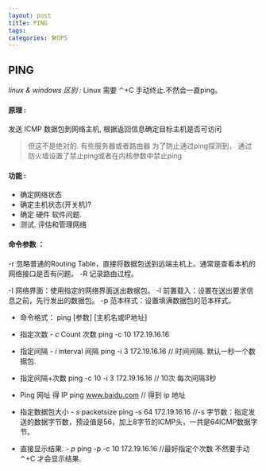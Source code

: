 ```yaml
---
layout: post
title: PING
tags: 
categories: 🛠OPS
---
```


## PING 

*linux & windows 区别 :*
Linux 需要 ⌃+C 手动终止.不然会一直ping。

#### 原理 :

发送 ICMP 数据包到网络主机, 根据返回信息确定目标主机是否可访问
> 但这不是绝对的. 有些服务器或者路由器 为了防止通过ping探测到，
> 通过防火墙设置了禁止ping或者在内核参数中禁止ping

#### 功能 :

- 确定网络状态
- 确定主机状态(开关机)?
- 确定 硬件 软件问题.
- 测试. 评估和管理网络

#### 命令参数 ：

-r 忽略普通的Routing Table，直接将数据包送到远端主机上。通常是查看本机的网络接口是否有问题。
-R 记录路由过程。

-I 网络界面：使用指定的网络界面送出数据包。
-l 前置载入：设置在送出要求信息之前，先行发出的数据包。
-p 范本样式：设置填满数据包的范本样式。



- 命令格式：
	ping [参数] [主机名或IP地址]

- 指定次数  *- c* Count 次数
	ping -c 10 172.19.16.16

- 指定间隔   *- i* interval  间隔
	ping -i 3 172.19.16.16
	// 时间间隔.   默认一秒一个数据包.

- 指定间隔+次数
	ping -c 10 -i 3 172.19.16.16
	// 10次 每次间隔3秒

- Ping 网址 得 IP
	ping www.baidu.com
	// 得到 ip 地址

- 指定数据包大小  *- s*  packetsize 
	ping -s 64 172.19.16.16
	//-s 字节数：指定发送的数据字节数，预设值是56，加上8字节的ICMP头，一共是64ICMP数据字节。
 
- 直接显示结果.   *- p* 
	ping -p -c 10 172.19.16.16
	//最好指定个次数 不然要手动 ⌃+C 才会显示结果.



